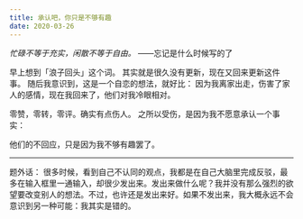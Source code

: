 ```yaml
---
title: 承认吧，你只是不够有趣
date: 2020-03-26
---
```

*忙碌不等于充实，闲散不等于自由。*
——忘记是什么时候写的了

早上想到「浪子回头」这个词。
其实就是很久没有更新，现在又回来更新这件事。
随后我意识到，这是一个自恋的想法，就好比：
因为我离家出走，伤害了家人的感情，现在我回来了，他们对我冷眼相对。

零赞，零转，零评。确实有点伤人。
之所以受伤，是因为我不愿意承认一个事实：

他们的不回应，只是因为我不够有趣罢了。

---
题外话：
很多时候，看到自己不认同的观点，我都是在自己大脑里完成反驳，最多在输入框里一通输入，却很少发出来。发出来做什么呢？我并没有那么强烈的欲望要改变别人的想法。不过，也许还是发出来好。如果不发出来，我大概永远不会意识到另一种可能：我其实是错的。
